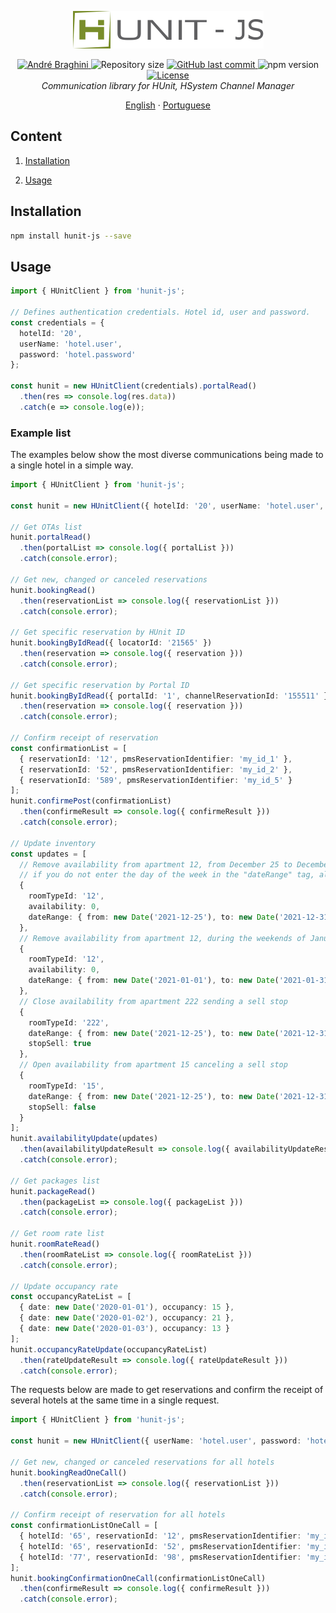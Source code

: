 <p align="center">
  <img src="./doc/logo-hunit.png" alt="Firebase Triggers" width="305"/>
</p>

<p align="center">	
  <a href="https://www.linkedin.com/in/andrebraghinis/">
    <img alt="André Braghini" src="https://img.shields.io/badge/-AndreBraghiniS-798D2A?style=flat&logo=Linkedin&logoColor=white" />
  </a>
  <img alt="Repository size" src="https://img.shields.io/github/repo-size/andrebraghini/hunit-js?color=798D2A">
  <a href="https://github.com/andrebraghini/hunit-js/commits/main">
    <img alt="GitHub last commit" src="https://img.shields.io/github/last-commit/andrebraghini/hunit-js?color=798D2A">
  </a>
  <img alt="npm version" src="https://img.shields.io/npm/v/hunit-js?color=798D2A">
  <a href="https://github.com/andrebraghini/hunit-js/blob/main/LICENSE">
    <img alt="License" src="https://img.shields.io/badge/license-MIT-798D2A">
  </a>

  <br>

  <i>
    Communication library for HUnit, HSystem Channel Manager
  </i>
</p>

<p align="center">
  <a href="README.md">English</a>
  ·
  <a href="https://github.com/andrebraghini/hunit-js/blob/main/README.pt.md">Portuguese</a>
</p>


## Content

1. [Installation](#installation)

2. [Usage](#usage)


## Installation

```bash
npm install hunit-js --save
```

## Usage

```ts
import { HUnitClient } from 'hunit-js';

// Defines authentication credentials. Hotel id, user and password.
const credentials = {
  hotelId: '20',
  userName: 'hotel.user',
  password: 'hotel.password'
};

const hunit = new HUnitClient(credentials).portalRead()
  .then(res => console.log(res.data))
  .catch(e => console.log(e));
```

### Example list

The examples below show the most diverse communications being made to a single hotel in a simple way.

```ts
import { HUnitClient } from 'hunit-js';

const hunit = new HUnitClient({ hotelId: '20', userName: 'hotel.user', password: 'hotel.password' });

// Get OTAs list
hunit.portalRead()
  .then(portalList => console.log({ portalList }))
  .catch(console.error);

// Get new, changed or canceled reservations
hunit.bookingRead()
  .then(reservationList => console.log({ reservationList }))
  .catch(console.error);

// Get specific reservation by HUnit ID
hunit.bookingByIdRead({ locatorId: '21565' })
  .then(reservation => console.log({ reservation }))
  .catch(console.error);

// Get specific reservation by Portal ID
hunit.bookingByIdRead({ portalId: '1', channelReservationId: '155511' })
  .then(reservation => console.log({ reservation }))
  .catch(console.error);

// Confirm receipt of reservation
const confirmationList = [
  { reservationId: '12', pmsReservationIdentifier: 'my_id_1' },
  { reservationId: '52', pmsReservationIdentifier: 'my_id_2' },
  { reservationId: '589', pmsReservationIdentifier: 'my_id_5' }
];
hunit.confirmePost(confirmationList)
  .then(confirmeResult => console.log({ confirmeResult }))
  .catch(console.error);

// Update inventory
const updates = [
  // Remove availability from apartment 12, from December 25 to December 31
  // if you do not enter the day of the week in the "dateRange" tag, all days will be considered
  {
    roomTypeId: '12',
    availability: 0,
    dateRange: { from: new Date('2021-12-25'), to: new Date('2021-12-31') }
  },
  // Remove availability from apartment 12, during the weekends of January
  {
    roomTypeId: '12',
    availability: 0,
    dateRange: { from: new Date('2021-01-01'), to: new Date('2021-01-31'), fri: true, sat: true }
  },
  // Close availability from apartment 222 sending a sell stop
  {
    roomTypeId: '222',
    dateRange: { from: new Date('2021-12-25'), to: new Date('2021-12-31') },
    stopSell: true
  },
  // Open availability from apartment 15 canceling a sell stop
  {
    roomTypeId: '15',
    dateRange: { from: new Date('2021-12-25'), to: new Date('2021-12-31') },
    stopSell: false
  }
];
hunit.availabilityUpdate(updates)
  .then(availabilityUpdateResult => console.log({ availabilityUpdateResult }))
  .catch(console.error);

// Get packages list
hunit.packageRead()
  .then(packageList => console.log({ packageList }))
  .catch(console.error);

// Get room rate list
hunit.roomRateRead()
  .then(roomRateList => console.log({ roomRateList }))
  .catch(console.error);

// Update occupancy rate
const occupancyRateList = [
  { date: new Date('2020-01-01'), occupancy: 15 },
  { date: new Date('2020-01-02'), occupancy: 21 },
  { date: new Date('2020-01-03'), occupancy: 13 }
];
hunit.occupancyRateUpdate(occupancyRateList)
  .then(rateUpdateResult => console.log({ rateUpdateResult }))
  .catch(console.error);
```

The requests below are made to get reservations and confirm the receipt of several hotels at the same time in a single request.

```ts
import { HUnitClient } from 'hunit-js';

const hunit = new HUnitClient({ userName: 'hotel.user', password: 'hotel.password' });

// Get new, changed or canceled reservations for all hotels
hunit.bookingReadOneCall()
  .then(reservationList => console.log({ reservationList }))
  .catch(console.error);

// Confirm receipt of reservation for all hotels
const confirmationListOneCall = [
  { hotelId: '65', reservationId: '12', pmsReservationIdentifier: 'my_id_1' },
  { hotelId: '65', reservationId: '52', pmsReservationIdentifier: 'my_id_2' },
  { hotelId: '77', reservationId: '98', pmsReservationIdentifier: 'my_id_78' }
];
hunit.bookingConfirmationOneCall(confirmationListOneCall)
  .then(confirmeResult => console.log({ confirmeResult }))
  .catch(console.error);
```
